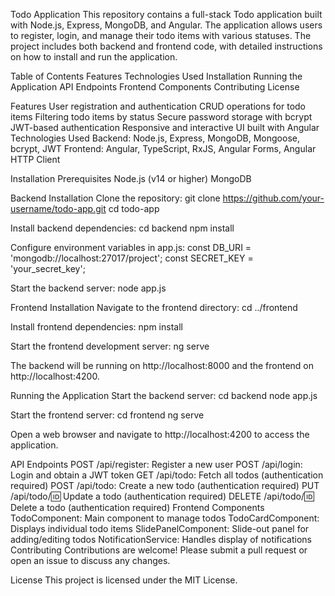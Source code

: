 Todo Application
This repository contains a full-stack Todo application built with Node.js, Express, MongoDB, and Angular. The application allows users to register, login, and manage their todo items with various statuses. The project includes both backend and frontend code, with detailed instructions on how to install and run the application.

Table of Contents
Features
Technologies Used
Installation
Running the Application
API Endpoints
Frontend Components
Contributing
License

Features
User registration and authentication
CRUD operations for todo items
Filtering todo items by status
Secure password storage with bcrypt
JWT-based authentication
Responsive and interactive UI built with Angular
Technologies Used
Backend: Node.js, Express, MongoDB, Mongoose, bcrypt, JWT
Frontend: Angular, TypeScript, RxJS, Angular Forms, Angular HTTP Client

Installation
Prerequisites
Node.js (v14 or higher)
MongoDB

Backend Installation
Clone the repository:
git clone https://github.com/your-username/todo-app.git
cd todo-app

Install backend dependencies:
cd backend
npm install

Configure environment variables in app.js:
const DB_URI = 'mongodb://localhost:27017/project';
const SECRET_KEY = 'your_secret_key';

Start the backend server:
node app.js

Frontend Installation
Navigate to the frontend directory:
cd ../frontend

Install frontend dependencies:
npm install

Start the frontend development server:
ng serve

The backend will be running on http://localhost:8000 and the frontend on http://localhost:4200.

Running the Application
Start the backend server:
cd backend
node app.js

Start the frontend server:
cd frontend
ng serve

Open a web browser and navigate to http://localhost:4200 to access the application.

API Endpoints
POST /api/register: Register a new user
POST /api/login: Login and obtain a JWT token
GET /api/todo: Fetch all todos (authentication required)
POST /api/todo: Create a new todo (authentication required)
PUT /api/todo/:id: Update a todo (authentication required)
DELETE /api/todo/:id: Delete a todo (authentication required)
Frontend Components
TodoComponent: Main component to manage todos
TodoCardComponent: Displays individual todo items
SlidePanelComponent: Slide-out panel for adding/editing todos
NotificationService: Handles display of notifications
Contributing
Contributions are welcome! Please submit a pull request or open an issue to discuss any changes.

License
This project is licensed under the MIT License.

